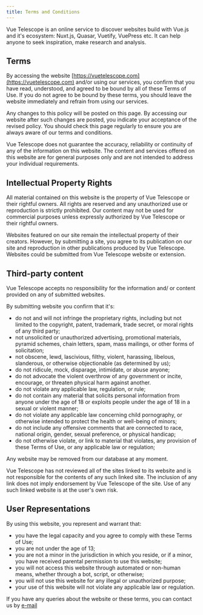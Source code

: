 ```yaml
---
title: Terms and Conditions
---
```


Vue Telescope is an online service to discover websites build with Vue.js and it's ecosystem: Nuxt.js, Quasar, Vuetify, VuePress etc. It can help anyone to seek inspiration, make research and analysis.

## Terms

By accessing the website [https://vuetelescope.com](https://vuetelescope.com) and/or using our services, you confirm that you have read, understood, and agreed to be bound by all of these Terms of Use. If you do not agree to be bound by these terms, you should leave the website immediately and refrain from using our services.

Any changes to this policy will be posted on this page. By accessing our website after such changes are posted, you indicate your acceptance of the revised policy. You should check this page regularly to ensure you are always aware of our terms and conditions.

Vue Telescope does not guarantee the accuracy, reliability or continuity of any of the information on this website. The content and services offered on this website are for general purposes only and are not intended to address your individual requirements.

## Intellectual Property Rights

All material contained on this website is the property of Vue Telescope or their rightful owners. All rights are reserved and any unauthorized use or reproduction is strictly prohibited. Our content may not be used for commercial purposes unless expressly authorized by Vue Telescope or their rightful owners.

Websites featured on our site remain the intellectual property of their creators. However, by submitting a site, you agree to its publication on our site and reproduction in other publications produced by Vue Telescope. Websites could be submitted from Vue Telescope website or extension.

## Third-party content

Vue Telescope accepts no responsibility for the information and/ or content provided on any of submitted websites.

By submitting website you confirm that it's:

- do not and will not infringe the proprietary rights, including but not limited to the copyright, patent, trademark, trade secret, or moral rights of any third party;
- not unsolicited or unauthorized advertising, promotional materials, pyramid schemes, chain letters, spam, mass mailings, or other forms of solicitation;
- not obscene, lewd, lascivious, filthy, violent, harassing, libelous, slanderous, or otherwise objectionable (as determined by us);
- do not ridicule, mock, disparage, intimidate, or abuse anyone;
- do not advocate the violent overthrow of any government or incite, encourage, or threaten physical harm against another.
- do not violate any applicable law, regulation, or rule;
- do not contain any material that solicits personal information from anyone under the age of 18 or exploits people under the age of 18 in a sexual or violent manner;
- do not violate any applicable law concerning child pornography, or otherwise intended to protect the health or well-being of minors;
- do not include any offensive comments that are connected to race, national origin, gender, sexual preference, or physical handicap;
- do not otherwise violate, or link to material that violates, any provision of these Terms of Use, or any applicable law or regulation;

Any website may be removed from our database at any moment.

Vue Telescope has not reviewed all of the sites linked to its website and is not responsible for the contents of any such linked site. The inclusion of any link does not imply endorsement by Vue Telescope of the site. Use of any such linked website is at the user's own risk.

## User Representations

By using this website, you represent and warrant that:

- you have the legal capacity and you agree to comply with these Terms of Use;
- you are not under the age of 13;
- you are not a minor in the jurisdiction in which you reside, or if a minor, you have received parental permission to use this website;
- you will not access this website through automated or non-human means, whether through a bot, script, or otherwise;
- you will not use this website for any illegal or unauthorized purpose;
- your use of this website will not violate any applicable law or regulation.

If you have any queries about the website or these terms, you can contact us by [e-mail](mailto:vuetelescope@nuxtjs.com)
